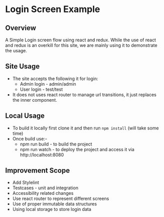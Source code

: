# Login Screen Example
## Overview
A Simple Login screen flow using react and redux. While the use of react and redux is an overkill for this site, we are mainly using it to demonstrate the usage.

## Site Usage
* The site accepts the following it for login:
  * Admin login - admin/admin
  * User login - test/test
* It does not uses react router to manage url transitions, it just replaces the inner component.

## Local Usage
* To build it locally first clone it and then run `npm install` (will take some time)
* Once build use:-
  * npm run build - to build the project
  * npm run watch - to deploy the project and access it via http://localhost:8080

## Improvement Scope
* Add Stylelint
* Testcases - unit and integration
* Accessibility related changes
* Use react router to represent different screens
* Use of proper immutable data structures
* Using local storage to store login data